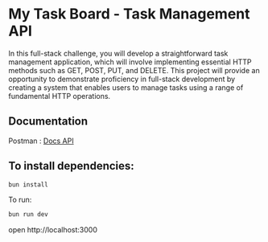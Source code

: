 # My Task Board - Task Management API

In this full-stack challenge, you will develop a straightforward task management application, which will involve implementing essential HTTP methods such as GET, POST, PUT, and DELETE. This project will provide an opportunity to demonstrate proficiency in full-stack development by creating a system that enables users to manage tasks using a range of fundamental HTTP operations.

## Documentation

Postman : [Docs API](https://documenter.getpostman.com/view/20979206/2sA3s1nBRQ)

## To install dependencies:

```sh
bun install
```

To run:

```sh
bun run dev
```

open http://localhost:3000
